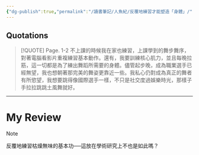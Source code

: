 ```yaml
---
{"dg-publish":true,"permalink":"/讀書筆記/人魚紀/反覆地練習才能塑造「身體」/","title":"反覆地練習才能塑造「身體」","tags":["📚日日讀寫做復健","reading_notes","literatures"],"created":"2025-05-08T13:23:53.000+08:00","updated":"2025-05-10T22:00:22.724+08:00"}
---
```











## Quotations



> [!QUOTE] Page. 1-2 
>  不上課的時候我在家也練習，上課學到的舞步舞序，對著電腦看影片重複練習基本動作。還有，我要訓練核心肌力，並且每晚拉筋，這一切都是為了練出舞蹈所需要的身體。儘管起步晚，成為職業選手已經無望，我也想朝著那完美的舞姿更靠近一些。我私心仍對成為真正的舞者有所慾望，我想要跳得像國際選手一樣，不只是社交度過娛樂時光，那樣子手拉拉跳跳土風舞就好。


---

# My Review


> [!NOTE] 
> 反覆地練習枯燥無味的基本功──這放在學術研究上不也是如此嗎？



